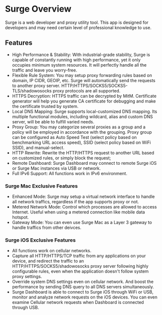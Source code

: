 # Surge Overview

Surge is a web developer and proxy utility tool. This app is designed for developers and may need certain level of professional knowledge to use.

## Features

* High Performance & Stability: With industrial-grade stability, Surge is capable of constantly running with high performance, yet it only occupies minimum system resources. It will perfectly handle all the traffic and leave you worry-free.
* Flexible Rule System: You may setup proxy forwarding rules based on domain, IP CIDR, GEOIP, etc. Surge will automatically send the requests to another proxy server. HTTP/HTTPS/SOCKS5/SOCKS5-TLS/shadowosocks proxy protocols are all supported.
* HTTPS Decryption: HTTPS traffic can be decrypted by MitM. Certificate generator will help you generate CA certificate for debugging and make the certificate trusted by system.
* Local DNS Mapping: Surge supports local-customized DNS mapping. Its multiple functional modules, including wildcard, alias and custom DNS server, will be able to fulfill varied needs.
* Proxy Group: You may categorize several proxies as a group and a policy will be employed in accordance with the grouping. Proxy group can be configured as Auto Speed Test \(select policy based on benchmarking URL access speed\), SSID \(select policy based on WiFi SSID\), and manual-select.
* HTTP Rewrite: Rewrite the HTTP/HTTPS request to another URL based on customized rules, or simply block the request;
* Remote Dashboard: Surge Dashboard may connect to remote Surge iOS or Surge Mac instances via USB or network.
* Full IPv6 Support: All functions work in IPv6 environment.

### Surge Mac Exclusive Features

* Enhanced Mode: Surge may setup a virtual network interface to handle all network traffics, regardless if the app supports proxy or not.
* Metered Network Mode: Control which processes are allowed to access Internet. Useful when using a metered connection like mobile data hotspot.
* Gateway Mode: You can even use Surge Mac as a Layer 3 gateway to handle traffics from other deivces.


### Surge iOS Exclusive Features

* All functions work on cellular networks.
* Capture all HTTP/HTTPS/TCP traffic from any applications on your device, and redirect the traffic to an HTTP/HTTPS/SOCKS5/shadowosocks proxy server following highly configurable rules, even when the application doesn't follow system proxy settings.
* Override system DNS settings even on cellular network. And boost the performance by sending DNS query to all DNS servers simultaneously.
* Surge Dashboard is able to connect to Surge iOS through WiFi or USB, monitor and analyze network requests on the iOS devices. You can even examine Cellular network requests when Dashboard is connected through USB.



